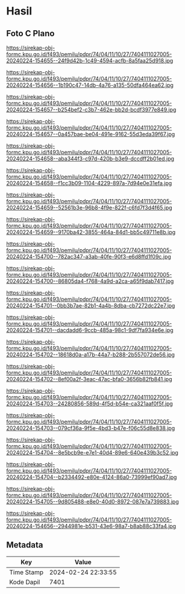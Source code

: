# Hasil

## Foto C Plano

https://sirekap-obj-formc.kpu.go.id/f493/pemilu/pdpr/74/04/11/10/27/7404111027005-20240224-154655--24f9d42b-1c49-4594-acfb-8a5faa25d918.jpg

https://sirekap-obj-formc.kpu.go.id/f493/pemilu/pdpr/74/04/11/10/27/7404111027005-20240224-154656--1b190c47-14db-4a76-a135-50dfa464ea62.jpg

https://sirekap-obj-formc.kpu.go.id/f493/pemilu/pdpr/74/04/11/10/27/7404111027005-20240224-154657--b254bef2-c3b7-462e-bb2d-bcdf3977e849.jpg

https://sirekap-obj-formc.kpu.go.id/f493/pemilu/pdpr/74/04/11/10/27/7404111027005-20240224-154657--0a457bae-be04-491e-9162-55d3eda39f67.jpg

https://sirekap-obj-formc.kpu.go.id/f493/pemilu/pdpr/74/04/11/10/27/7404111027005-20240224-154658--aba344f3-c97d-420b-b3e9-dccdff2b01ed.jpg

https://sirekap-obj-formc.kpu.go.id/f493/pemilu/pdpr/74/04/11/10/27/7404111027005-20240224-154658--f1cc3b09-1104-4229-897a-7d94e0e31efa.jpg

https://sirekap-obj-formc.kpu.go.id/f493/pemilu/pdpr/74/04/11/10/27/7404111027005-20240224-154659--52561b3e-96b8-4f9e-822f-c6fd7f3d4f65.jpg

https://sirekap-obj-formc.kpu.go.id/f493/pemilu/pdpr/74/04/11/10/27/7404111027005-20240224-154659--9170ba42-3855-464a-84d1-bb5c49711e8b.jpg

https://sirekap-obj-formc.kpu.go.id/f493/pemilu/pdpr/74/04/11/10/27/7404111027005-20240224-154700--782ac347-a3ab-40fe-90f3-e6d8ffd1f09c.jpg

https://sirekap-obj-formc.kpu.go.id/f493/pemilu/pdpr/74/04/11/10/27/7404111027005-20240224-154700--86805da4-f768-4a9d-a2ca-a65f9dab7417.jpg

https://sirekap-obj-formc.kpu.go.id/f493/pemilu/pdpr/74/04/11/10/27/7404111027005-20240224-154701--0bb3b7ae-82b1-4a4b-8dba-cb7272dc22e7.jpg

https://sirekap-obj-formc.kpu.go.id/f493/pemilu/pdpr/74/04/11/10/27/7404111027005-20240224-154701--dacdadd6-9ccb-485a-98c1-9df7fa934e6e.jpg

https://sirekap-obj-formc.kpu.go.id/f493/pemilu/pdpr/74/04/11/10/27/7404111027005-20240224-154702--18618d0a-a17b-44a7-b288-2b557072de56.jpg

https://sirekap-obj-formc.kpu.go.id/f493/pemilu/pdpr/74/04/11/10/27/7404111027005-20240224-154702--8ef00a2f-3eac-47ac-bfa0-3656b82fb841.jpg

https://sirekap-obj-formc.kpu.go.id/f493/pemilu/pdpr/74/04/11/10/27/7404111027005-20240224-154703--24280856-589d-4f5d-b54e-ca321aaf0f5f.jpg

https://sirekap-obj-formc.kpu.go.id/f493/pemilu/pdpr/74/04/11/10/27/7404111027005-20240224-154703--079cf36a-9f5e-4bd3-b47e-f06c55d8e838.jpg

https://sirekap-obj-formc.kpu.go.id/f493/pemilu/pdpr/74/04/11/10/27/7404111027005-20240224-154704--8e5bcb9e-e7e1-40d4-89e6-640e439b3c52.jpg

https://sirekap-obj-formc.kpu.go.id/f493/pemilu/pdpr/74/04/11/10/27/7404111027005-20240224-154704--b2334492-e80e-4124-86a0-73999ef90ad7.jpg

https://sirekap-obj-formc.kpu.go.id/f493/pemilu/pdpr/74/04/11/10/27/7404111027005-20240224-154705--9d805488-e8e0-40d0-8972-087e7a739883.jpg

https://sirekap-obj-formc.kpu.go.id/f493/pemilu/pdpr/74/04/11/10/27/7404111027005-20240224-154656--2944981e-b531-43e6-98a7-b8ab88c33fa4.jpg


## Metadata

| Key        | Value               |
| ---------- | ------------------- |
| Time Stamp | 2024-02-24 22:33:55 |
| Kode Dapil | 7401                |




